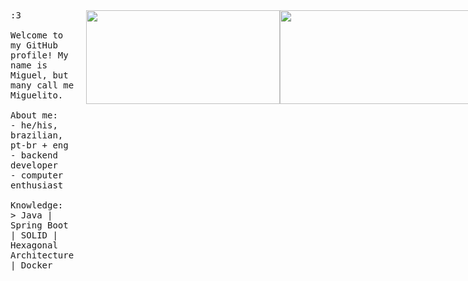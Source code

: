 <div style="display: flex; align-items: flex-start;">
  <div style="margin-right: 20px;">
    <samp>
      :3
      <br>
      <br>
      Welcome to my GitHub profile! My name is Miguel, but many call me Miguelito.
      <br>
      <br>
      About me:<br>
            - he/his, brazilian, pt-br + eng<br>
            - backend developer<br>
            - computer enthusiast<br>
      <br>
      Knowledge:<br>
          > Java | Spring Boot | SOLID | Hexagonal Architecture | Docker
      <br>
      <br>
      <br>
    </samp>
  </div>
  <div style="display: flex; align-items: flex-start;">
    <img height="150em" width="310px" src="https://github-readme-stats.vercel.app/api?username=MiguelSperle&show_icons=true&theme=dark&include_all_commits=true&count_private=true"/>
    <img height="150em" width="310px" src="https://github-readme-stats.vercel.app/api/top-langs/?username=MiguelSperle&layout=compact&langs_count=7&theme=dark"/>
  </div>
</div>

